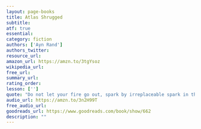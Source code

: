 ```yaml
---
layout: page-books
title: Atlas Shrugged
subtitle: 
atf: true
essential: 
category: fiction
authors: ['Ayn Rand']
authors_twitter: 
resource_url: 
amazon_url: https://amzn.to/3tgYsoz
wikipedia_url: 
free_url: 
summary_url: 
rating_order: 
lesson: ['']
quote: "Do not let your fire go out, spark by irreplaceable spark in the hopeless swamps of the not-quite, the not-yet, and the not-at-all. Do not let the hero in your soul perish in lonely frustration for the life you deserved and have never been able to reach. The world you desire can be won. It exists.. it is real.. it is possible.. it's yours."
audio_url: https://amzn.to/3n2H99T
free_audio_url: 
goodreads_url: https://www.goodreads.com/book/show/662
description: ""
---
```

